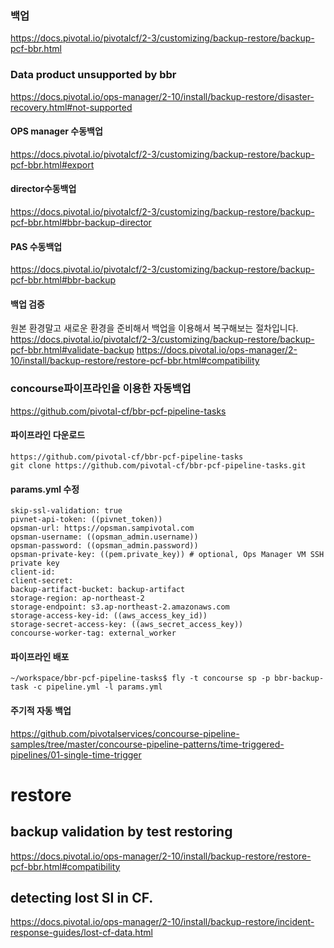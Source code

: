 ### 백업
https://docs.pivotal.io/pivotalcf/2-3/customizing/backup-restore/backup-pcf-bbr.html

### Data product unsupported by bbr
https://docs.pivotal.io/ops-manager/2-10/install/backup-restore/disaster-recovery.html#not-supported




#### OPS manager 수동백업
https://docs.pivotal.io/pivotalcf/2-3/customizing/backup-restore/backup-pcf-bbr.html#export

#### director수동백업
https://docs.pivotal.io/pivotalcf/2-3/customizing/backup-restore/backup-pcf-bbr.html#bbr-backup-director

#### PAS 수동백업
https://docs.pivotal.io/pivotalcf/2-3/customizing/backup-restore/backup-pcf-bbr.html#bbr-backup

#### 백업 검증
원본 환경말고 새로운 환경을 준비해서 백업을 이용해서 복구해보는 절차입니다.
https://docs.pivotal.io/pivotalcf/2-3/customizing/backup-restore/backup-pcf-bbr.html#validate-backup
https://docs.pivotal.io/ops-manager/2-10/install/backup-restore/restore-pcf-bbr.html#compatibility


### concourse파이프라인을 이용한 자동백업
https://github.com/pivotal-cf/bbr-pcf-pipeline-tasks

#### 파이프라인 다운로드
```
https://github.com/pivotal-cf/bbr-pcf-pipeline-tasks
git clone https://github.com/pivotal-cf/bbr-pcf-pipeline-tasks.git
```
#### params.yml 수정 
```
skip-ssl-validation: true
pivnet-api-token: ((pivnet_token))
opsman-url: https://opsman.sampivotal.com
opsman-username: ((opsman_admin.username))
opsman-password: ((opsman_admin.password))
opsman-private-key: ((pem.private_key)) # optional, Ops Manager VM SSH private key
client-id:
client-secret:
backup-artifact-bucket: backup-artifact
storage-region: ap-northeast-2
storage-endpoint: s3.ap-northeast-2.amazonaws.com
storage-access-key-id: ((aws_access_key_id))
storage-secret-access-key: ((aws_secret_access_key))
concourse-worker-tag: external_worker
```
#### 파이프라인 배포
```
~/workspace/bbr-pcf-pipeline-tasks$ fly -t concourse sp -p bbr-backup-task -c pipeline.yml -l params.yml
```
#### 주기적 자동 백업
https://github.com/pivotalservices/concourse-pipeline-samples/tree/master/concourse-pipeline-patterns/time-triggered-pipelines/01-single-time-trigger


# restore
## backup validation by test restoring
https://docs.pivotal.io/ops-manager/2-10/install/backup-restore/restore-pcf-bbr.html#compatibility


## detecting lost SI in CF.

https://docs.pivotal.io/ops-manager/2-10/install/backup-restore/incident-response-guides/lost-cf-data.html


